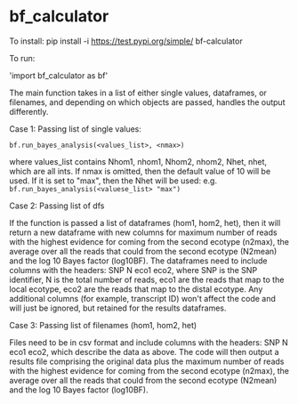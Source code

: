 # bf_calculator

To install: pip install -i https://test.pypi.org/simple/ bf-calculator

To run: 

'import bf_calculator as bf'

The main function takes in a list of either single values, dataframes, or filenames, and depending on which objects are passed, handles the output differently.

Case 1: Passing list of single values:

`bf.run_bayes_analysis(<values_list>, <nmax>)`

where values_list contains Nhom1, nhom1, Nhom2, nhom2, Nhet, nhet, which are all ints. If nmax is omitted, then the default value of 10 will be used. If it is set to "max", then the Nhet will be used: e.g. `bf.run_bayes_analysis(<valuese_list> "max")`

Case 2: Passing list of dfs

If the function is passed a list of dataframes (hom1, hom2, het), then it will return a new dataframe with new columns for maximum number of reads with the highest evidence for coming from the second ecotype (n2max), the average over all the reads that could from the second ecotype (N2mean) and the log 10 Bayes factor (log10BF). The dataframes need to include columns with the headers: SNP N eco1 eco2, where SNP is the SNP identifier, N is the total number of reads, eco1 are the reads that map to the local ecotype, eco2 are the reads that map to the distal ecotype. Any additional columns (for example, transcript ID) won't affect the code and will just be ignored, but retained for the results dataframes.

Case 3: Passing list of filenames (hom1, hom2, het)
  
Files need to be in csv format and include columns with the headers: SNP N eco1 eco2, which describe the data as above. The code will then output a results file comprising the original data plus the maximum number of reads with the highest evidence for coming from the second ecotype (n2max), the average over all the reads that could from the second ecotype (N2mean) and the log 10 Bayes factor (log10BF).

